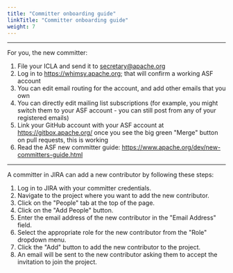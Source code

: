 ```yaml
---
title: "Committer onboarding guide"
linkTitle: "Committer onboarding guide"
weight: 7
---
```


<!--

 Licensed to the Apache Software Foundation (ASF) under one
 or more contributor license agreements.  See the NOTICE file
 distributed with this work for additional information
 regarding copyright ownership.  The ASF licenses this file
 to you under the Apache License, Version 2.0 (the
 "License"); you may not use this file except in compliance
 with the License.  You may obtain a copy of the License at

   https://www.apache.org/licenses/LICENSE-2.0

 Unless required by applicable law or agreed to in writing,
 software distributed under the License is distributed on an
 "AS IS" BASIS, WITHOUT WARRANTIES OR CONDITIONS OF ANY
 KIND, either express or implied.  See the License for the
 specific language governing permissions and limitations
 under the License.

--> 
** **
For you, the new committer:

1. File your ICLA and send it to secretary@apache.org
2. Log in to https://whimsy.apache.org; that will confirm a working ASF account
3. You can edit email routing for the account, and add other emails that you own
4. You can directly edit mailing list subscriptions (for example, you might switch them to your ASF account - you can still post from any of your registered emails)
5. Link your GitHub account with your ASF account at https://gitbox.apache.org/ once you see the big green "Merge" button on pull requests, this is working
7. Read the ASF new committer guide: https://www.apache.org/dev/new-committers-guide.html

** **

A committer in JIRA can add a new contributor by following these steps:

1. Log in to JIRA with your committer credentials.
2. Navigate to the project where you want to add the new contributor.
3. Click on the "People" tab at the top of the page.
4. Click on the "Add People" button.
5. Enter the email address of the new contributor in the "Email Address" field.
6. Select the appropriate role for the new contributor from the "Role" dropdown menu.
7. Click the "Add" button to add the new contributor to the project.
8. An email will be sent to the new contributor asking them to accept the invitation to join the project.
